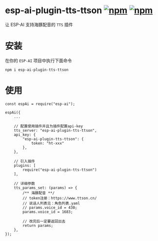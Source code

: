 # esp-ai-plugin-tts-ttson [![npm](https://img.shields.io/npm/v/esp-ai-plugin-tts-ttson.svg)](https://www.npmjs.com/package/esp-ai-plugin-tts-ttson) [![npm](https://img.shields.io/npm/dm/esp-ai-plugin-tts-ttson.svg?style=flat)](https://www.npmjs.com/package/esp-ai-plugin-tts-ttson)

让 ESP-AI 支持海豚配音的 `TTS` 插件 

# 安装
在你的 `ESP-AI` 项目中执行下面命令
```
npm i esp-ai-plugin-tts-ttson
```

# 使用 
```
const espAi = require("esp-ai"); 

espAi({
    ... 

    // 配置使用插件并且为插件配置api-key
    tts_server: "esp-ai-plugin-tts-ttson",
    api_key: {
        "esp-ai-plugin-tts-ttson": {
            token: "ht-xxx"
        },
    },

    // 引入插件
    plugins: [ 
        require("esp-ai-plugin-tts-ttson")
    ],

    // 详细参数
    tts_params_set: (params) => {  
        /** 海豚配音 **/
        // token注册：https://www.ttson.cn/ 
        // 说话人列表见：角色列表.yaml
        // params.voice_id = 430;
        params.voice_id = 1683;

        // 改完后一定要返回出去
        return params;
    },
});
```

